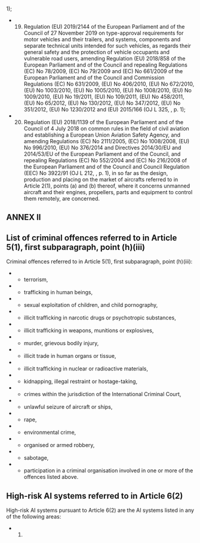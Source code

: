 1);
- 19. Regulation (EU) 2019/2144 of the European Parliament and of the Council of 27 November 2019 on type-approval requirements for  motor  vehicles and their  trailers, and systems, components and separate technical units intended for such vehicles, as regards their general safety and the protection of vehicle occupants and vulnerable road users, amending Regulation (EU) 2018/858 of the European Parliament and of the Council and repealing Regulations (EC) No  78/2009,  (EC)  No  79/2009  and  (EC)  No  661/2009  of  the  European  Parliament  and  of  the  Council  and Commission  Regulations  (EC)  No  631/2009,  (EU)  No  406/2010,  (EU)  No  672/2010,  (EU)  No  1003/2010, (EU)  No  1005/2010,  (EU)  No  1008/2010,  (EU)  No  1009/2010,  (EU)  No  19/2011,  (EU)  No  109/2011,  (EU) No 458/2011, (EU) No 65/2012, (EU) No 130/2012, (EU) No 347/2012, (EU) No 351/2012, (EU) No 1230/2012 and (EU)  2015/166 (OJ  L  325,  ,  p.  1);
- 20. Regulation (EU) 2018/1139 of the European Parliament and of the Council of 4 July 2018 on common rules in the field  of  civil  aviation  and  establishing  a  European  Union  Aviation  Safety  Agency,  and  amending  Regulations  (EC) No  2111/2005,  (EC)  No  1008/2008,  (EU)  No  996/2010,  (EU)  No  376/2014  and  Directives  2014/30/EU  and 2014/53/EU of the European Parliament and of the Council, and repealing Regulations (EC) No 552/2004 and (EC) No 216/2008 of the European Parliament and of the Council and Council Regulation (EEC) No 3922/91 (OJ L 212, , p. 1), in so far as the design, production and placing on the market of aircrafts referred to in Article 2(1), points (a) and (b) thereof, where it concerns unmanned aircraft and their engines, propellers, parts and equipment to control  them  remotely,  are  concerned.
## ANNEX II
## List  of  criminal  offences  referred  to  in  Article  5(1),  first  subparagraph,  point  (h)(iii)
Criminal offences referred  to  in  Article  5(1),  first  subparagraph,  point  (h)(iii):
- - terrorism,
- - trafficking in  human beings,
- - sexual exploitation of children, and  child pornography,
- - illicit  trafficking  in  narcotic  drugs  or  psychotropic  substances,
- - illicit  trafficking  in  weapons,  munitions  or  explosives,
- - murder, grievous bodily injury,
- - illicit  trade  in  human  organs  or  tissue,
- - illicit  trafficking  in  nuclear  or  radioactive  materials,
- - kidnapping, illegal restraint  or  hostage-taking,
- - crimes within the jurisdiction of  the  International  Criminal  Court,
- - unlawful seizure of aircraft or  ships,
- - rape,
- - environmental crime,
- - organised or armed robbery,
- - sabotage,
- - participation in  a  criminal  organisation  involved  in  one  or  more  of  the  offences  listed  above.
## High-risk AI systems referred to in Article 6(2)
High-risk  AI  systems  pursuant  to  Article  6(2)  are  the  AI  systems  listed  in  any  of  the  following  areas:
- 1. 